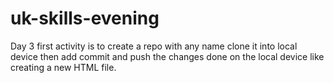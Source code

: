 # uk-skills-evening
Day 3 first activity is to create a repo with any name clone it into local device then add commit and push the changes done on the local device like creating a new HTML file.
